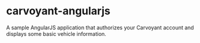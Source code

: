 # carvoyant-angularjs
A sample AngularJS application that authorizes your Carvoyant account and displays some basic vehicle information.
